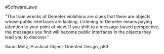 #SoftwareLaws

"The train wrecks of Demeter violations are clues that there are objects whose public interfaces are lacking. Listening to Demeter means paying attention to your point of view. If you shift to a message-based perspective, the messages you find will become public interfaces in the objects they lead you to discover."

Sandi Metz, Practical Object-Oriented Design, p83